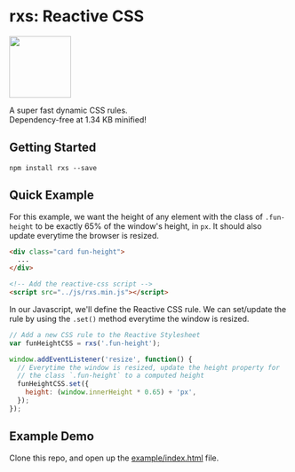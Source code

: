 # rxs: Reactive CSS

<img src="https://raw.githubusercontent.com/ItsJonQ/rxs/master/images/rxs-logo-2x.png" width="111">

A super fast dynamic CSS rules.<br>
Dependency-free at 1.34 KB minified!

## Getting Started
```
npm install rxs --save
```

## Quick Example

For this example, we want the height of any element with the class of `.fun-height` to be exactly 65% of the window's height, in `px`. It should also update everytime the browser is resized.

```html
<div class="card fun-height">
  ...
</div>

<!-- Add the reactive-css script -->
<script src="../js/rxs.min.js"></script>
```

In our Javascript, we'll define the Reactive CSS rule. We can set/update the rule by using the `.set()` method everytime the window is resized.

```js
// Add a new CSS rule to the Reactive Stylesheet
var funHeightCSS = rxs('.fun-height');

window.addEventListener('resize', function() {
  // Everytime the window is resized, update the height property for
  // the class `.fun-height` to a computed height
  funHeightCSS.set({
    height: (window.innerHeight * 0.65) + 'px',
  });
});
```


## Example Demo
Clone this repo, and open up the [example/index.html](https://github.com/ItsJonQ/rxs/blob/master/example/index.html) file.
